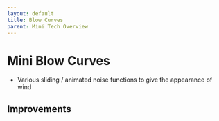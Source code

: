 ```yaml
---
layout: default
title: Blow Curves
parent: Mini Tech Overview
---
```


# Mini Blow Curves

* Various sliding / animated noise functions to give the appearance of wind


## Improvements
